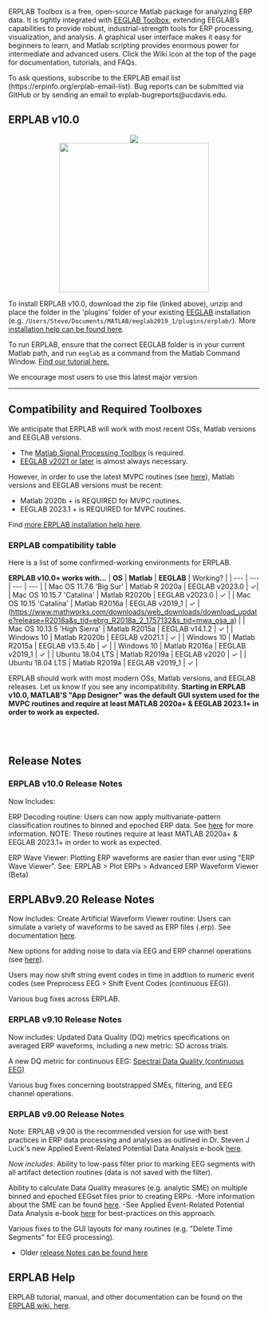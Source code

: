 ERPLAB Toolbox is a free, open-source Matlab package for analyzing ERP data.  It is tightly integrated with [EEGLAB Toolbox](http://sccn.ucsd.edu/eeglab/), extending EEGLAB’s capabilities to provide robust, industrial-strength tools for ERP processing, visualization, and analysis.  A graphical user interface makes it easy for beginners to learn, and Matlab scripting provides enormous power for intermediate and advanced users. Click the Wiki icon at the top of the page for documentation, tutorials, and FAQs.
</p>
To ask questions, subscribe to the ERPLAB email list (https://erpinfo.org/erplab-email-list). Bug reports can be submitted via GitHub or by sending an email to erplab-bugreports@ucdavis.edu.

## ERPLAB v10.0

<p align="center" >
  <a href="https://github.com/ucdavis/erplab/releases/download/10.0/erplab10.0.zip"><img src="https://cloud.githubusercontent.com/assets/8988119/8532773/873b2af0-23e5-11e5-9869-c900726713a2.jpg">
<br/>

  <img src="https://cloud.githubusercontent.com/assets/5808953/8663301/1ff9a26a-297e-11e5-9e15-a7085569058f.png" width=300px >
 </a>
</p>


To install ERPLAB v10.0, download the zip file (linked above), unzip and place the folder in the 'plugins' folder of your existing [EEGLAB](https://sccn.ucsd.edu/eeglab/download.php) installation (e.g.  `/Users/Steve/Documents/MATLAB/eeglab2019_1/plugins/erplab/`). More [installation help can be found here](https://github.com/lucklab/erplab/wiki/Installation).

To run ERPLAB, ensure that the correct EEGLAB folder is in your current Matlab path, and run `eeglab` as a command from the Matlab Command Window. [Find our tutorial here.](https://github.com/lucklab/erplab/wiki/Tutorial)

We encourage most users to use this latest major version.


---
## Compatibility and Required Toolboxes

We anticipate that ERPLAB will work with most recent OSs, Matlab versions and EEGLAB versions.

- The [Matlab Signal Processing Toolbox](https://www.mathworks.com/products/signal.html) is required.
- [EEGLAB v2021 or later](https://sccn.ucsd.edu/eeglab/download.php) is almost always necessary.

However, in order to use the latest MVPC routines (see [here](https://github.com/ucdavis/erplab/wiki/Decoding-Tutorial)), Matlab versions and EEGLAB versions must be recent:
- Matlab 2020b + is REQUIRED for MVPC routines.
- EEGLAB 2023.1 + is REQUIRED for MVPC routines.

Find [more ERPLAB installation help here](http://erpinfo.org/erplab).


### ERPLAB compatibility table

Here is a list of some confirmed-working environments for ERPLAB.

**ERPLAB v10.0+ works with...**
| **OS** | **Matlab** | **EEGLAB** | Working? |
| --- | --- | --- | --- |
| Mac OS 11.7.6 'Big Sur'  | Matlab R 2020a | EEGLAB v2023.0 | ✓|
| Mac OS 10.15.7 'Catalina' | Matlab R2020b | EEGLAB v2023.0 | ✓ |
| Mac OS 10.15 'Catalina' | Matlab R2016a | EEGLAB v2019_1  | ✓ | 
(https://www.mathworks.com/downloads/web_downloads/download_update?release=R2018a&s_tid=ebrg_R2018a_2_1757132&s_tid=mwa_osa_a) |
| Mac OS 10.13.5 'High Sierra' | Matlab R2015a | EEGLAB v14.1.2 | ✓ |
| Windows 10 | Matlab R2020b | EEGLAB v2021.1 | ✓ |
| Windows 10 | Matlab R2015a | EEGLAB v13.5.4b | ✓ |
| Windows 10 | Matlab R2016a | EEGLAB v2019_1 | ✓ |
| Ubuntu 18.04 LTS | Matlab R2019a | EEGLAB v2020 | ✓ |
| Ubuntu 18.04 LTS | Matlab R2019a | EEGLAB v2019_1 | ✓ |

ERPLAB should work with most modern OSs, Matlab versions, and EEGLAB releases. Let us know if you see any incompatibility.
**Starting in ERPLAB v10.0, MATLAB'S "App Designer" was the default GUI system used for the MVPC routines and require at least MATLAB 2020a+ & EEGLAB 2023.1+ in order to work as expected.** 

<br/>
<br/>

## Release Notes

### ERPLAB v10.0 Release Notes
Now Includes:

ERP Decoding routine: Users can now apply multivariate-pattern classification routines to binned and epoched ERP data. See [here](https://github.com/ucdavis/erplab/wiki/Decoding-Tutorial) for more information. NOTE: These routines require at least MATLAB 2020a+ & EEGLAB 2023.1+ in order to work as expected.

ERP Wave Viewer: Plotting ERP waveforms are easier than ever using "ERP Wave Viewer". See:  ERPLAB > Plot ERPs > Advanced ERP Waveform Viewer (Beta) 


## ERPLABv9.20 Release Notes
Now Includes:
Create Artificial Waveform Viewer routine: Users can simulate a variety of waveforms to be saved as ERP files (.erp). See documentation [here](https://github.com/lucklab/erplab/wiki/Create-an-Artificial-ERP-Waveform). 

New options for adding noise to data via EEG and ERP channel operations (see [here](https://github.com/lucklab/erplab/wiki/EEG-and-ERP-Channel-Operations#example-of-adding-simulated-noise)). 

Users may now shift string event codes in time in addtion to numeric event codes (see Preprocess EEG > Shift Event Codes (continuous EEG)). 

Various bug fixes across ERPLAB.


### ERPLAB v9.10 Release Notes
Now includes: 
Updated Data Quality (DQ) metrics specifications on averaged ERP waveforms, including a new metric: SD across trials. 

A new DQ metric for continuous EEG: [Spectral Data Quality (continuous EEG)](https://github.com/lucklab/erplab/wiki/Spectral-Data-Quality-(continuous-eeg))

Various bug fixes concerning bootstrapped SMEs, filtering, and EEG channel operations. 

### ERPLAB v9.00 Release Notes
Note: ERPLAB v9.00 is the recommended version for use with best practices in ERP data processing and analyses as outlined in Dr. Steven J Luck's new Applied Event-Related Potential Data Analysis e-book [here](https://socialsci.libretexts.org/Bookshelves/Psychology/Book%3A_Applied_Event-Related_Potential_Data_Analysis_(Luck)).

_Now includes:_
Ability to low-pass filter prior to marking EEG segments with all artifact detection routines (data is not saved with the filter).

Ability to calculate Data Quality measures (e.g. analytic SME) on multiple binned and epoched EEGset files prior to creating ERPs. 
-More information about the SME can be found [here](https://github.com/lucklab/erplab/wiki/ERPLAB-Data-Quality-Metrics).
-See Applied Event-Related Potential Data Analysis e-book [here](https://socialsci.libretexts.org/Bookshelves/Psychology/Book%3A_Applied_Event-Related_Potential_Data_Analysis_(Luck)) for best-practices on this approach. 

Various fixes to the GUI layouts for many routines (e.g. "Delete Time Segments" for EEG processing). 

- Older [release Notes can be found here](https://github.com/lucklab/erplab/wiki/Release-Notes)


## ERPLAB Help

ERPLAB tutorial, manual, and other documentation can be found on the [ERPLAB wiki, here](https://github.com/lucklab/erplab/wiki).